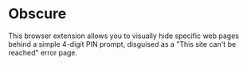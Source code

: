 # Obscure
This browser extension allows you to visually hide specific web pages behind a simple 4-digit PIN prompt, disguised as a "This site can't be reached" error page.

